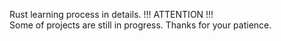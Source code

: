 Rust learning process in details. 
!!!  ATTENTION  !!!  
Some of projects are still in progress. Thanks for your patience.
